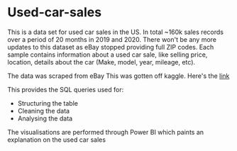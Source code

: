# Used-car-sales
This is a data set for used car sales in the US. In total ~160k sales records over a period of 20 months in 2019 and 2020. There won't be any more updates to this dataset as eBay stopped providing full ZIP codes.
Each sample contains information about a used car sale, like selling price, location, details about the car (Make, model, year, mileage, etc).

The data was scraped from eBay
This was gotten off kaggle. Here's the [link](https://www.kaggle.com/datasets/tsaustin/us-used-car-sales-data)

This provides the SQL queries used for:
- Structuring the table
- Cleaning the data
- Analysing the data

The visualisations are performed through Power BI which paints an explanation on the used car sales

